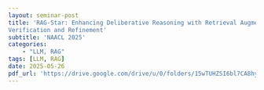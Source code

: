 ```yaml
---
layout: seminar-post
title: 'RAG-Star: Enhancing Deliberative Reasoning with Retrieval Augmented
Verification and Refinement'
subtitle: 'NAACL 2025'
categories:
    - "LLM, RAG"
tags: [LLM, RAG]
date: 2025-05-26
pdf_url: 'https://drive.google.com/drive/u/0/folders/15wTUHZSI6bl7CA8hy9k4px_Yknbl2WA6/preview'
---
```

